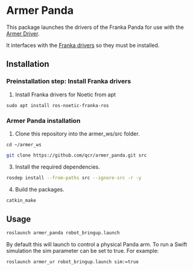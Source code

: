 # Armer Panda

This package launches the drivers of the Franka Panda for use with the [Armer Driver](https://github.com/qcr/armer).

It interfaces with the [Franka drivers](https://github.com/frankaemika/franka_ros) so they must be installed.


## Installation

### Preinstallation step: Install Franka drivers
1. Install Franka drivers for Noetic from apt
```
sudo apt install ros-noetic-franka-ros
```

### Armer Panda installation
1. Clone this repository into the armer_ws/src folder.

```
cd ~/armer_ws
```
```sh
git clone https://github.com/qcr/armer_panda.git src
```
3. Install the required dependencies.
```sh
rosdep install --from-paths src --ignore-src -r -y 
```
4. Build the packages.
```sh
catkin_make 
```

## Usage
```sh
roslaunch armer_panda robot_bringup.launch 
```
 By default this will launch to control a physical Panda arm. To run a Swift simulation the sim parameter can be set to true. For example:

```sh
roslaunch armer_ur robot_bringup.launch sim:=true 
```
